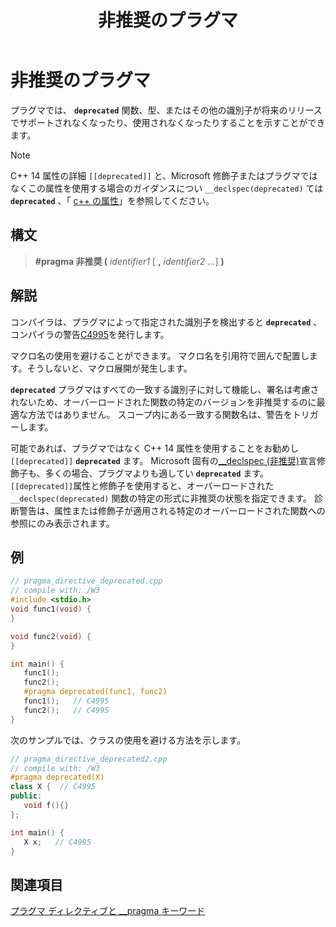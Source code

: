 ﻿---
title: 非推奨のプラグマ
ms.date: 08/29/2019
f1_keywords:
- vc-pragma.deprecated
helpviewer_keywords:
- deprecated pragma
- pragmas, deprecated
ms.assetid: 9c046f12-7875-499a-8d5d-12f8642fed2d
ms.openlocfilehash: 52d9deb4ad68dacc99fab9d12bc9eb21bc0d360e
ms.sourcegitcommit: 1f009ab0f2cc4a177f2d1353d5a38f164612bdb1
ms.translationtype: MT
ms.contentlocale: ja-JP
ms.lasthandoff: 07/27/2020
ms.locfileid: "87231612"
---
# <a name="deprecated-pragma"></a>非推奨のプラグマ

プラグマでは、 **`deprecated`** 関数、型、またはその他の識別子が将来のリリースでサポートされなくなったり、使用されなくなったりすることを示すことができます。

> [!NOTE]
> C++ 14 属性の詳細 `[[deprecated]]` と、Microsoft 修飾子またはプラグマではなくこの属性を使用する場合のガイダンスについ `__declspec(deprecated)` ては **`deprecated`** 、「 [c++ の属性](../cpp/attributes.md)」を参照してください。

## <a name="syntax"></a>構文

> **#pragma 非推奨 (** *identifier1* [ **,** *identifier2* ...] **)**

## <a name="remarks"></a>解説

コンパイラは、プラグマによって指定された識別子を検出すると **`deprecated`** 、コンパイラの警告[C4995](../error-messages/compiler-warnings/compiler-warning-level-3-c4995.md)を発行します。

マクロ名の使用を避けることができます。 マクロ名を引用符で囲んで配置します。そうしないと、マクロ展開が発生します。

**`deprecated`** プラグマはすべての一致する識別子に対して機能し、署名は考慮されないため、オーバーロードされた関数の特定のバージョンを非推奨するのに最適な方法ではありません。 スコープ内にある一致する関数名は、警告をトリガーします。

可能であれば、プラグマではなく C++ 14 属性を使用することをお勧めし `[[deprecated]]` **`deprecated`** ます。 Microsoft 固有の[__declspec (非推奨)](../cpp/deprecated-cpp.md)宣言修飾子も、多くの場合、プラグマよりも適してい **`deprecated`** ます。 `[[deprecated]]`属性と修飾子を使用すると、オーバーロードされた `__declspec(deprecated)` 関数の特定の形式に非推奨の状態を指定できます。 診断警告は、属性または修飾子が適用される特定のオーバーロードされた関数への参照にのみ表示されます。

## <a name="example"></a>例

```cpp
// pragma_directive_deprecated.cpp
// compile with: /W3
#include <stdio.h>
void func1(void) {
}

void func2(void) {
}

int main() {
   func1();
   func2();
   #pragma deprecated(func1, func2)
   func1();   // C4995
   func2();   // C4995
}
```

次のサンプルでは、クラスの使用を避ける方法を示します。

```cpp
// pragma_directive_deprecated2.cpp
// compile with: /W3
#pragma deprecated(X)
class X {  // C4995
public:
   void f(){}
};

int main() {
   X x;   // C4995
}
```

## <a name="see-also"></a>関連項目

[プラグマ ディレクティブと __pragma キーワード](../preprocessor/pragma-directives-and-the-pragma-keyword.md)
